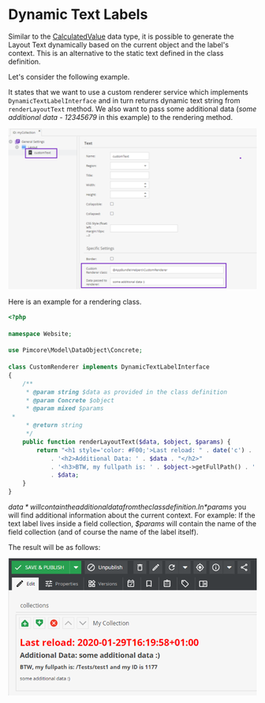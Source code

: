# Dynamic Text Labels

Similar to the [CalculatedValue](../../../05_Objects/01_Object_Classes/01_Data_Types/10_Calculated_Value_Type.md) data type,
it is possible to generate the Layout Text dynamically based on the current object and the label's context.
This is an alternative to the static text defined in the class definition.

Let's consider the following example. 

It states that we want to use a custom renderer service which implements `DynamicTextLabelInterface` and in turn returns dynamic text string from `renderLayoutText` method. We also want to pass some additional data (*some additional data - 12345679* in this example) to the rendering method.

![Class Definition](../../../img/dynamic_textlabel_1.png)

Here is an example for a rendering class.

```php
<?php

namespace Website;

use Pimcore\Model\DataObject\Concrete;

class CustomRenderer implements DynamicTextLabelInterface
{
    /**
     * @param string $data as provided in the class definition
     * @param Concrete $object 
     * @param mixed $params 
 * 
     * @return string
     */
    public function renderLayoutText($data, $object, $params) {
        return "<h1 style='color: #F00;'>Last reload: " . date('c') . '</h1>'
            . '<h2>Additional Data: ' . $data . "</h2>"
            . '<h3>BTW, my fullpath is: ' . $object->getFullPath() . ' and my ID is ' . $object->getId() . '</h3>'
            . $data;
    }
}
```

*$data* will contain the additional data from the class definition. In *$params* you will find additional information about the current context.
For example: If the text label lives inside a field collection, *$params* will contain the name of the field collection (and of course the name of the label itself).

The result will be as follows:

![Editmode](../../../img/dynamic_textlabel_2.png)
   
   

